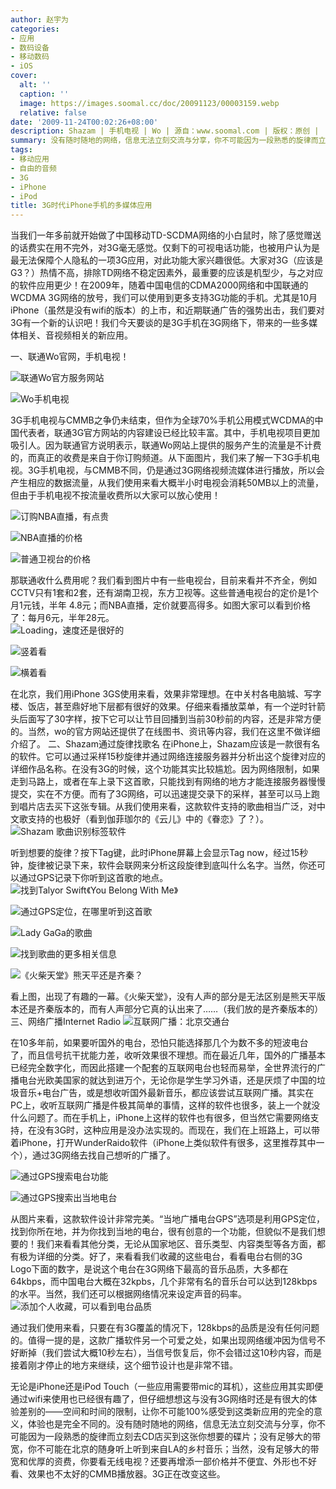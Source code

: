 ```yaml
---
author: 赵宇为
categories:
- 应用
- 数码设备
- 移动数码
- iOS
cover:
  alt: ''
  caption: ''
  image: https://images.soomal.cc/doc/20091123/00003159.webp
  relative: false
date: '2009-11-24T00:02:26+08:00'
description: Shazam | 手机电视 | Wo | 源自：www.soomal.com | 版权：原创 |  平均/总评分：09.67/29
summary: 没有随时随地的网络，信息无法立刻交流与分享，你不可能因为一段熟悉的旋律而立刻去CD店买到这张你想要的碟片；没有足够大的带宽，你不可能在北京的随身听上听到来自LA的乡村音乐；当然，没有足够大的带宽和优厚的资费，你要看无线电视？还要再增添一部价格并不便宜、外形也不好看、效果也不太好的CMMB播放器。3G正在改变这些。
tags:
- 移动应用
- 自由的音频
- 3G
- iPhone
- iPod
title: 3G时代iPhone手机的多媒体应用
---
```


当我们一年多前就开始做了中国移动TD-SCDMA网络的小白鼠时，除了感觉赠送的话费实在用不完外，对3G毫无感觉。仅剩下的可视电话功能，也被用户认为是最无法保障个人隐私的一项3G应用，对此功能大家兴趣很低。大家对3G（应该是G3？）热情不高，排除TD网络不稳定因素外，最重要的应该是机型少，与之对应的软件应用更少！在2009年，随着中国电信的CDMA2000网络和中国联通的WCDMA 3G网络的放号，我们可以使用到更多支持3G功能的手机。尤其是10月iPhone（虽然是没有wifi的版本）的上市，和近期联通广告的强势出击，我们要对3G有一个新的认识吧！我们今天要谈的是3G手机在3G网络下，带来的一些多媒体相关、音视频相关的新应用。



一、联通Wo官网，手机电视！



![联通Wo官方服务网站](https://images.soomal.cc/doc/20091123/00003150.webp)



![Wo手机电视](https://images.soomal.cc/doc/20091123/00003151.webp)



3G手机电视与CMMB之争仍未结束，但作为全球70%手机公用模式WCDMA的中国代表者，联通3G官方网站的内容建设已经比较丰富。其中，手机电视项目更加吸引人。因为联通官方说明表示，联通Wo网站上提供的服务产生的流量是不计费的，而真正的收费是来自于你订购频道。从下面图片，我们来了解一下3G手机电视。3G手机电视，与CMMB不同，仍是通过3G网络视频流媒体进行播放，所以会产生相应的数据流量，从我们使用来看大概半小时电视会消耗50MB以上的流量，但由于手机电视不按流量收费所以大家可以放心使用！



![订购NBA直播，有点贵](https://images.soomal.cc/doc/20091123/00003152.webp)



![NBA直播的价格](https://images.soomal.cc/doc/20091123/00003153.webp)




 ![普通卫视台的价格](https://images.soomal.cc/doc/20091123/00003154.webp)




那联通收什么费用呢？我们看到图片中有一些电视台，目前来看并不齐全，例如CCTV只有1套和2套，还有湖南卫视，东方卫视等。这些普通电视台的定价是1个月1元钱，半年 4.8元；而NBA直播，定价就要高得多。如图大家可以看到价格了：每月6元，半年28元。  
![Loading，速度还是很好的](https://images.soomal.cc/doc/20091123/00003155.webp)




 ![竖着看](https://images.soomal.cc/doc/20091123/00003156.webp)




 ![横着看](https://images.soomal.cc/doc/20091123/00003157.webp)




在北京，我们用iPhone 3GS使用来看，效果非常理想。在中关村各电脑城、写字楼、饭店，甚至鼎好地下层都有很好的效果。仔细来看播放菜单，有一个逆时针箭头后面写了30字样，按下它可以让节目回播到当前30秒前的内容，还是非常方便的。当然，wo的官方网站还提供了在线图书、资讯等内容，我们在这里不做详细介绍了。
二、Shazam通过旋律找歌名
在iPhone上，Shazam应该是一款很有名的软件。它可以通过采样15秒旋律并通过网络连接服务器并分析出这个旋律对应的详细作品名称。在没有3G的时候，这个功能其实比较尴尬。因为网络限制，如果走到马路上，或者在车上录下这首歌，只能找到有网络的地方才能连接服务器慢慢提交，实在不方便。而有了3G网络，可以迅速提交录下的采样，甚至可以马上跑到唱片店去买下这张专辑。从我们使用来看，这款软件支持的歌曲相当广泛，对中文歌支持的也极好（看到伽菲珈尔的《云儿》中的《眷恋》了？）。
![Shazam 歌曲识别标签软件](https://images.soomal.cc/doc/20091123/00003144.webp)




听到想要的旋律？按下Tag键，此时iPhone屏幕上会显示Tag now，经过15秒钟，旋律被记录下来，软件会联网来分析这段旋律到底叫什么名字。当然，你还可以通过GPS记录下你听到这首歌的地点。
![找到Talyor Swift《You Belong With Me》](https://images.soomal.cc/doc/20091123/00003145.webp)




![通过GPS定位，在哪里听到这首歌](https://images.soomal.cc/doc/20091123/00003146.webp)




![Lady GaGa的歌曲](https://images.soomal.cc/doc/20091123/00003148.webp)




 ![找到歌曲的更多相关信息](https://images.soomal.cc/doc/20091123/00003147.webp)




 ![《火柴天堂》熊天平还是齐秦？](https://images.soomal.cc/doc/20091123/00003149.webp)




看上图，出现了有趣的一幕。《火柴天堂》，没有人声的部分是无法区别是熊天平版本还是齐秦版本的，而有人声部分它真的认出来了……（我们放的是齐秦版本的）
三、网络广播Internet Radio
![互联网广播：北京交通台](https://images.soomal.cc/doc/20091123/00003140.webp)




在10多年前，如果要听国外的电台，恐怕只能选择那几个为数不多的短波电台了，而且信号抗干扰能力差，收听效果很不理想。而在最近几年，国外的广播基本已经完全数字化，而因此搭建一个配套的互联网电台也轻而易举，全世界流行的广播电台光欧美国家的就达到进万个，无论你是学生学习外语，还是厌烦了中国的垃圾音乐+电台广告，或是想收听国外最新音乐，都应该尝试互联网广播。其实在PC上，收听互联网广播是件极其简单的事情，这样的软件也很多，装上一个就没什么问题了。而在手机上，iPhone上这样的软件也有很多，但当然它需要网络支持，在没有3G时，这种应用是没办法实现的。而现在，我们在上班路上，可以带着iPhone，打开WunderRaido软件（iPhone上类似软件有很多，这里推荐其中一个），通过3G网络去找自己想听的广播了。
 
![通过GPS搜索电台功能](https://images.soomal.cc/doc/20091123/00003142.webp)




 ![通过GPS搜索出当地电台](https://images.soomal.cc/doc/20091123/00003141.webp)




从图片来看，这款软件设计非常完美。“当地广播电台GPS”选项是利用GPS定位，找到你所在地，并为你找到当地的电台，很有创意的一个功能，但貌似不是我们想要的！我们来看看其他分类，无论从国家地区、音乐类型、内容类型等各方面，都有极为详细的分类。好了，来看看我们收藏的这些电台，看看电台右侧的3G Logo下面的数字，是说这个电台在3G网络下最高的音乐品质，大多都在64kbps，而中国电台大概在32kpbs，几个非常有名的音乐台可以达到128kbps的水平。当然，我们还可以根据网络情况来设定声音的码率。
![添加个人收藏，可以看到电台品质](https://images.soomal.cc/doc/20091123/00003158.webp)




通过我们使用来看，只要在有3G覆盖的情况下，128kbps的品质是没有任何问题的。值得一提的是，这款广播软件另一个可爱之处，如果出现网络缓冲因为信号不好断掉（我们尝试大概10秒左右），当信号恢复后，你不会错过这10秒内容，而是接着刚才停止的地方来继续，这个细节设计也是非常不错。

无论是iPhone还是iPod Touch（一些应用需要带mic的耳机），这些应用其实即便通过wifi来使用也已经很有趣了，但仔细想想这与没有3G网络时还是有很大的体验差别的――空间和时间的限制，让你不可能100%感受到这类新应用的完全的意义，体验也是完全不同的。没有随时随地的网络，信息无法立刻交流与分享，你不可能因为一段熟悉的旋律而立刻去CD店买到这张你想要的碟片；没有足够大的带宽，你不可能在北京的随身听上听到来自LA的乡村音乐；当然，没有足够大的带宽和优厚的资费，你要看无线电视？还要再增添一部价格并不便宜、外形也不好看、效果也不太好的CMMB播放器。3G正在改变这些。